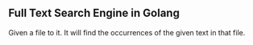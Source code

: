 ## Full Text Search Engine in Golang

Given a file to it. It will find the occurrences of the given text in that file.
